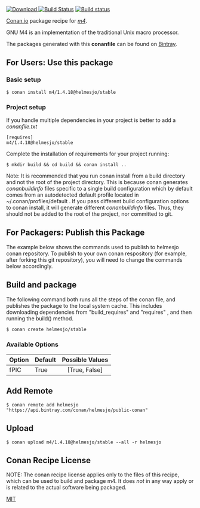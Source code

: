 [![Download](https://api.bintray.com/packages/helmesjo/public-conan/m4%3Ahelmesjo/images/download.svg) ](https://bintray.com/helmesjo/public-conan/m4%3Ahelmesjo/_latestVersion)
[![Build Status](https://travis-ci.org/helmesjo/conan-m4.svg?branch=stable%2F1.4.18)](https://travis-ci.org/helmesjo/conan-m4)
[![Build status](https://ci.appveyor.com/api/projects/status/github/helmesjo/conan-m4?branch=stable%2F1.4.18&svg=true)](https://ci.appveyor.com/project/helmesjo/conan-m4)

[Conan.io](https://conan.io) package recipe for [*m4*](https://www.gnu.org/software/m4/m4.html).

GNU M4 is an implementation of the traditional Unix macro processor.

The packages generated with this **conanfile** can be found on [Bintray](https://bintray.com/helmesjo/public-conan/m4%3Ahelmesjo).

## For Users: Use this package

### Basic setup

    $ conan install m4/1.4.18@helmesjo/stable

### Project setup

If you handle multiple dependencies in your project is better to add a *conanfile.txt*

    [requires]
    m4/1.4.18@helmesjo/stable


Complete the installation of requirements for your project running:

    $ mkdir build && cd build && conan install ..

Note: It is recommended that you run conan install from a build directory and not the root of the project directory.  This is because conan generates *conanbuildinfo* files specific to a single build configuration which by default comes from an autodetected default profile located in ~/.conan/profiles/default .  If you pass different build configuration options to conan install, it will generate different *conanbuildinfo* files.  Thus, they should not be added to the root of the project, nor committed to git.

## For Packagers: Publish this Package

The example below shows the commands used to publish to helmesjo conan repository. To publish to your own conan respository (for example, after forking this git repository), you will need to change the commands below accordingly.

## Build and package

The following command both runs all the steps of the conan file, and publishes the package to the local system cache.  This includes downloading dependencies from "build_requires" and "requires" , and then running the build() method.

    $ conan create helmesjo/stable


### Available Options
| Option        | Default | Possible Values  |
| ------------- |:----------------- |:------------:|
| fPIC      | True |  [True, False] |

## Add Remote

    $ conan remote add helmesjo "https://api.bintray.com/conan/helmesjo/public-conan"

## Upload

    $ conan upload m4/1.4.18@helmesjo/stable --all -r helmesjo


## Conan Recipe License

NOTE: The conan recipe license applies only to the files of this recipe, which can be used to build and package m4.
It does *not* in any way apply or is related to the actual software being packaged.

[MIT](https://github.com/helmesjo/conan-m4.git/blob/stable/1.4.18/LICENSE)
